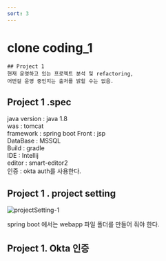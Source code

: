 ```yaml
---
sort: 3
---
```


# clone coding_1

```note
## Project 1 
현재 운영하고 있는 프로젝트 분석 및 refactoring, 
어떤걸 운영 중인지는 출처를 밝힐 수는 없음. 

```

## Project 1 .spec
java version  :  java 1.8   
was : tomcat   
framework : spring boot
Front : jsp    
DataBase : MSSQL   
Build : gradle   
IDE : Intellij  
editor :  smart-editor2  
인증 : okta auth를 사용한다. 


## Project 1 . project setting 
![projectSetting-1](https://user-images.githubusercontent.com/31178314/200484630-89703262-b77b-49eb-8e6b-18d4fba4144a.png)


spring boot 에서는 webapp 파일 폴더를 만들어 줘야 한다. 

## Project 1.  Okta 인증 

